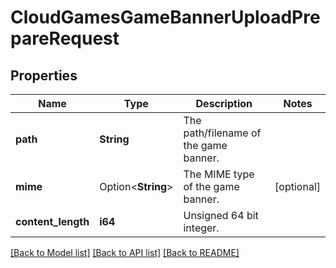 # CloudGamesGameBannerUploadPrepareRequest

## Properties

Name | Type | Description | Notes
------------ | ------------- | ------------- | -------------
**path** | **String** | The path/filename of the game banner. | 
**mime** | Option<**String**> | The MIME type of the game banner. | [optional]
**content_length** | **i64** | Unsigned 64 bit integer. | 

[[Back to Model list]](../README.md#documentation-for-models) [[Back to API list]](../README.md#documentation-for-api-endpoints) [[Back to README]](../README.md)


